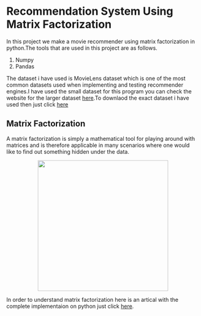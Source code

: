 <h1>Recommendation System Using Matrix Factorization</h1>
<p>In this project we make a movie recommender using matrix factorization in python.The tools that are used in this project are as 
follows.</p>
<ol>
<li>Numpy</li>
<li>Pandas</li>
</ol>
<p>The dataset i have used is MovieLens dataset which is one of the most common datasets used when implementing and testing recommender engines.I have used the small dataset for this program you can check the website for the larger dataset <a href="https://grouplens.org/datasets/movielens/">here</a>.To downlaod the exact dataset i have used then just click <a href="http://files.grouplens.org/datasets/movielens/ml-latest-small.zip">here</a></p>
<h2>Matrix Factorization</h2>
<p>A matrix factorization is simply a mathematical tool for playing around with matrices and is therefore applicable in many scenarios where one would like to find out something hidden under the data.</p>

<p align="center">
  <img src="http://katbailey.github.io/images/matrix_factorization.png" height="340px">
</p>
<p>In order to understand matrix factorization here is an artical with the complete implementaion on python just click <a href="http://www.quuxlabs.com/blog/2010/09/matrix-factorization-a-simple-tutorial-and-implementation-in-python/">here</a>. </p>
